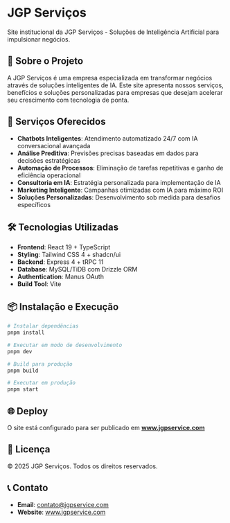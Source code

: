 # JGP Serviços

Site institucional da JGP Serviços - Soluções de Inteligência Artificial para impulsionar negócios.

## 🚀 Sobre o Projeto

A JGP Serviços é uma empresa especializada em transformar negócios através de soluções inteligentes de IA. Este site apresenta nossos serviços, benefícios e soluções personalizadas para empresas que desejam acelerar seu crescimento com tecnologia de ponta.

## 🎯 Serviços Oferecidos

- **Chatbots Inteligentes**: Atendimento automatizado 24/7 com IA conversacional avançada
- **Análise Preditiva**: Previsões precisas baseadas em dados para decisões estratégicas
- **Automação de Processos**: Eliminação de tarefas repetitivas e ganho de eficiência operacional
- **Consultoria em IA**: Estratégia personalizada para implementação de IA
- **Marketing Inteligente**: Campanhas otimizadas com IA para máximo ROI
- **Soluções Personalizadas**: Desenvolvimento sob medida para desafios específicos

## 🛠️ Tecnologias Utilizadas

- **Frontend**: React 19 + TypeScript
- **Styling**: Tailwind CSS 4 + shadcn/ui
- **Backend**: Express 4 + tRPC 11
- **Database**: MySQL/TiDB com Drizzle ORM
- **Authentication**: Manus OAuth
- **Build Tool**: Vite

## 📦 Instalação e Execução

```bash
# Instalar dependências
pnpm install

# Executar em modo de desenvolvimento
pnpm dev

# Build para produção
pnpm build

# Executar em produção
pnpm start
```

## 🌐 Deploy

O site está configurado para ser publicado em **www.jgpservice.com**

## 📄 Licença

© 2025 JGP Serviços. Todos os direitos reservados.

## 📞 Contato

- **Email**: contato@jgpservice.com
- **Website**: www.jgpservice.com
